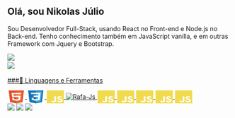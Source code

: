 ## Olá, sou Nikolas Júlio

Sou Desenvolvedor Full-Stack, usando React no Front-end e Node.js no Back-end. Tenho conhecimento também em JavaScript vanilla, e em outras Framework com Jquery e Bootstrap.

 <a href="https://github.com/TorchHollow">
  <img height="180em" src="https://github-readme-stats.vercel.app/api?username=TorchHollow&show_icons=true&theme=onedark&include_all_commits=true&count_private=true"/>
  <br>
  <img height="180em" src="https://github-readme-stats.vercel.app/api/top-langs/?username=TorchHollow&layout=compact&langs_count=7&theme=onedark"/>
</div>

###🤖 Linguagens e Ferramentas

<img align="center" alt="Rafa-HTML" height="30" width="40" src="https://raw.githubusercontent.com/devicons/devicon/master/icons/html5/html5-original.svg">
  <img align="center" alt="Rafa-CSS" height="30" width="40" src="https://raw.githubusercontent.com/devicons/devicon/master/icons/css3/css3-original.svg">
   <img align="center" alt="Rafa-Js" height="30" width="40" src="https://raw.githubusercontent.com/devicons/devicon/master/icons/javascript/javascript-plain.svg">
   <img align="center" alt="Rafa-Js" height="30" width="40" src="https://cdn.jsdelivr.net/gh/devicons/devicon/icons/jquery/jquery-plain-wordmark.svg">
   <img align="center" alt="Rafa-Js" height="30" width="40" src="https://raw.githubusercontent.com/devicons/devicon/master/icons/javascript/javascript-plain.svg">
   <img align="center" alt="Rafa-Js" height="30" width="40" src="https://raw.githubusercontent.com/devicons/devicon/master/icons/javascript/javascript-plain.svg">
   <img align="center" alt="Rafa-Js" height="30" width="40" src="https://raw.githubusercontent.com/devicons/devicon/master/icons/javascript/javascript-plain.svg">
   <img align="center" alt="Rafa-Js" height="30" width="40" src="https://raw.githubusercontent.com/devicons/devicon/master/icons/javascript/javascript-plain.svg">
   <img align="center" alt="Rafa-Js" height="30" width="40" src="https://raw.githubusercontent.com/devicons/devicon/master/icons/javascript/javascript-plain.svg">
          
   
   <div>
   <a href="https://www.linkedin.com/in/nikolas-j%C3%BAlio-garcia-de-jesus-764978218/" target="_blank"><img src="https://img.shields.io/badge/-LinkedIn-%230077B5?style=for-the-badge&logo=linkedin&logoColor=white" target="_blank"></a>
   <a href = "mailto:contatonikolasjulio@gmail.com"><img src="https://img.shields.io/badge/-Gmail-%23333?style=for-the-badge&logo=gmail&logoColor=white" target="_blank"></a>
   <a href="https://twitter.com/nik0lasJulio" target="_blank"><img src="https://img.shields.io/badge/Twitter-1DA1F2?style=for-the-badge&logo=twitter&logoColor=white" target="_blank"></a>
   </div>
   
          
